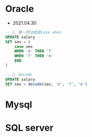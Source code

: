 # Oracle

- 2021.04.30

```sql
-- 1、第一想法就是case when
UPDATE salary
SET sex = (
    case sex
    WHEN 'm' THEN 'f'
    WHEN 'f' THEN 'm'
    END
)

-- 2、decode
UPDATE salary
SET sex = decode(sex, 'm', 'f', 'm')
```

# Mysql

# SQL server